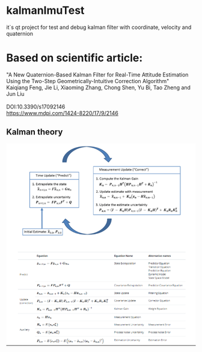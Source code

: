 # kalmanImuTest
it`s qt project for test and debug kalman filter with coordinate, velocity and quaternion

# Based on scientific article: 
"A New Quaternion-Based Kalman Filter for Real-Time Attitude Estimation Using the Two-Step
Geometrically-Intuitive Correction Algorithm"
<br>
Kaiqiang Feng, Jie Li, Xiaoming Zhang, Chong Shen, Yu Bi, Tao Zheng and Jun Liu
<br>
<br>
DOI:10.3390/s17092146
<br>
https://www.mdpi.com/1424-8220/17/9/2146

## Kalman theory
<p align="center">
  <img src="kalman_filter/Capture.PNG" width="850" title="hover text">
</p>
